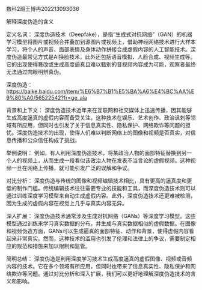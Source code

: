 数科2班王博冉202213093036

解释深度伪造的含义

定义名词：
深度伪造技术（Deepfake），是指“生成式对抗网络”（GAN）的机器学习模型将图片或视频合并叠加到源图片或视频上，借助神经网络技术进行大样本学习，将个人的声音、面部表情及身体动作拼接合成虚假内容的人工智能技术。深度伪造最常见方式是AI换脸技术，此外还包括语音模拟、人脸合成、视频生成等。它的出现使得篡改或生成高度逼真且难以甄别的音视频内容成为可能，观察者最终无法通过肉眼明辨真伪。

深度伪造：<https://baike.baidu.com/item/%E6%B7%B1%E5%BA%A6%E4%BC%AA%E9%80%A0/56522542?fr=ge_ala>

背景和上下文：
深度伪造技术近年来在互联网和社交媒体上迅速传播，因其能够生成高度逼真的虚假内容而备受关注。这种技术在娱乐、艺术创作、政治讽刺等领域有所应用，但同时也引发了关于信息真实性、隐私保护、网络欺诈等问题的担忧。深度伪造技术的出现，使得人们难以判断网络上的图像和视频是否真实，对信息传播和公众信任构成了挑战。

举例说明：
例如，有人利用深度伪造技术，将某政治人物的面部特征替换到另一个人的视频上，从而生成一段看似该政治人物在发表不当言论的虚假视频。这种视频一旦在网络上传播，就可能引发广泛的误解和争议。

对比分析：
深度伪造与传统的图像和视频编辑技术相比，具有更高的逼真度和更低的制作门槛。传统编辑技术往往需要专业的技能和工具，而深度伪造技术则可以通过训练深度学习模型来自动生成虚假内容。此外，深度伪造技术还更难被检测，因为生成的虚假内容在视觉上几乎与真实内容无异。

深入扩展：
深度伪造技术通常涉及生成对抗网络（GANs）等深度学习模型。这些模型通过训练来学习真实数据的分布，并生成与真实数据相似的虚假数据。在图像和视频伪造方面，GANs可以生成逼真的面部特征、动作和背景，使得虚假内容看起来非常真实。然而，这种技术的滥用也引发了伦理和法律上的争议，需要制定相应的规范和措施来加以限制和监管。

简明总结：
深度伪造是利用深度学习技术生成高度逼真的虚假图像、视频或音频内容的技术。它在多个领域有所应用，但同时也带来了信息真实性、隐私保护和网络欺诈等问题。通过对比分析和深入扩展，我们可以更好地理解深度伪造技术的含义和影响。

